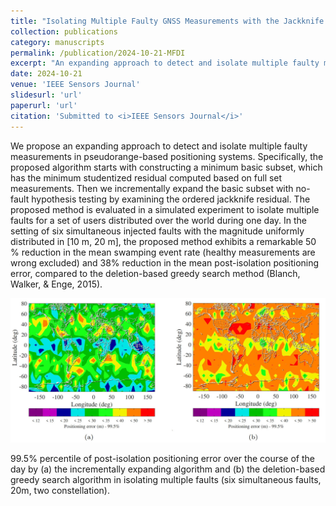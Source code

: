 ```yaml
---
title: "Isolating Multiple Faulty GNSS Measurements with the Jackknife Residual - An Incrementally Expanding Approach"
collection: publications
category: manuscripts
permalink: /publication/2024-10-21-MFDI
excerpt: "An expanding approach to detect and isolate multiple faulty measurements in pseudorange-based positioning systems <br/><img src='/assets/images/MFDI-cover.jpg'  width = '500'>"
date: 2024-10-21
venue: 'IEEE Sensors Journal'
slidesurl: 'url'
paperurl: 'url'
citation: 'Submitted to <i>IEEE Sensors Journal</i>'
---
```


We propose an expanding approach to detect and isolate multiple faulty measurements in pseudorange-based positioning systems. Specifically, the proposed algorithm starts with constructing a minimum basic subset, which has the minimum studentized residual computed based on full set measurements. Then we incrementally expand the basic subset with no-fault hypothesis testing by examining the ordered jackknife residual. The proposed method is evaluated in a simulated experiment to isolate multiple faults for a set of users distributed over the world during one day. In the setting of six simultaneous injected faults with the magnitude uniformly distributed in [10 m, 20 m], the proposed method exhibits a remarkable 50 % reduction in the mean swamping event rate (healthy measurements are wrong excluded) and 38% reduction in the mean post-isolation positioning error, compared to the deletion-based greedy search method (Blanch, Walker, & Enge, 2015).

<img src='/assets/images/MFDI_compare.jpg' width = '900'>

99.5% percentile of post-isolation positioning error over the course of the day by (a) the incrementally expanding algorithm and (b) the deletion-based greedy search algorithm in isolating multiple faults (six simultaneous faults, 20m, two constellation).